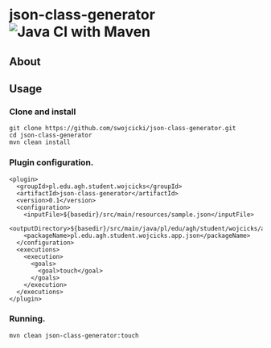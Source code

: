 # json-class-generator ![Java CI with Maven](https://github.com/swojcicki/json-class-generator/workflows/Java%20CI%20with%20Maven/badge.svg)

## About

## Usage

### Clone and install

```
git clone https://github.com/swojcicki/json-class-generator.git
cd json-class-generator
mvn clean install
```

### Plugin configuration.

```
<plugin>
  <groupId>pl.edu.agh.student.wojcicks</groupId>
  <artifactId>json-class-generator</artifactId>
  <version>0.1</version>
  <configuration>
    <inputFile>${basedir}/src/main/resources/sample.json</inputFile>
    <outputDirectory>${basedir}/src/main/java/pl/edu/agh/student/wojcicks/app/json</outputDirectory>
    <packageName>pl.edu.agh.student.wojcicks.app.json</packageName>
  </configuration>
  <executions>
    <execution>
      <goals>
        <goal>touch</goal>
      </goals>
    </execution>
  </executions>
</plugin>
```

### Running.

```
mvn clean json-class-generator:touch
```

